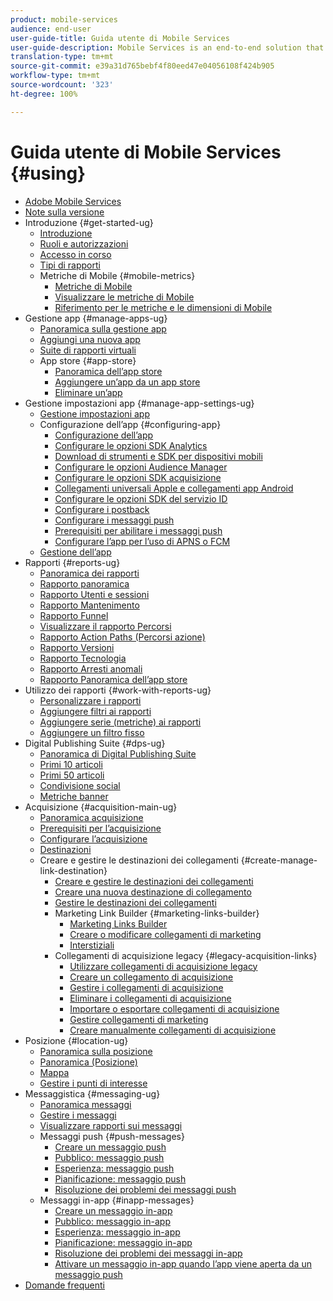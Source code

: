 ```yaml
---
product: mobile-services
audience: end-user
user-guide-title: Guida utente di Mobile Services
user-guide-description: Mobile Services is an end-to-end solution that helps you acquire and engage mobile app users and analyze and optimize their experiences.
translation-type: tm+mt
source-git-commit: e39a31d765bebf4f80eed47e04056108f424b905
workflow-type: tm+mt
source-wordcount: '323'
ht-degree: 100%

---
```



# Guida utente di Mobile Services {#using}

+ [Adobe Mobile Services](home.md)
+ [Note sulla versione](whatsnew.md)
+ Introduzione {#get-started-ug}
   + [Introduzione](gs/gs.md)
   + [Ruoli e autorizzazioni](gs/c-mob-roles-and-permissions.md)
   + [Accesso in corso](gs/gs-signin.md)
   + [Tipi di rapporti](gs/reports-types.md)
   + Metriche di Mobile {#mobile-metrics}
      + [Metriche di Mobile](gs/metrics/metrics.md)
      + [Visualizzare le metriche di Mobile](gs/metrics/overview.md)
      + [Riferimento per le metriche e le dimensioni di Mobile](gs/metrics/metrics-reference.md)
+ Gestione app {#manage-apps-ug}
   + [Panoramica sulla gestione app](manage-apps/manage-apps.md)
   + [Aggiungi una nuova app](manage-apps/t-new-app.md)
   + [Suite di rapporti virtuali](manage-apps/c-mob-vrs.md)
   + App store {#app-store}
      + [Panoramica dell’app store](manage-apps/c-app-store/c-app-store.md)
      + [Aggiungere un’app da un app store](manage-apps/c-app-store/t-app-store-app.md)
      + [Eliminare un’app](manage-apps/t-delete-apps.md)
+ Gestione impostazioni app {#manage-app-settings-ug}
   + [Gestione impostazioni app](c-manage-app-settings/c-manage-app-settings.md)
   + Configurazione dell’app {#configuring-app}
      + [Configurazione dell’app](c-manage-app-settings/c-mob-confg-app/c-mob-confg-app.md)
      + [Configurare le opzioni SDK Analytics](c-manage-app-settings/c-mob-confg-app/t-config-analytics/t-config-analytics.md)
      + [Download di strumenti e SDK per dispositivi mobili](c-manage-app-settings/c-mob-confg-app/t-config-analytics/download-sdk.md)
      + [Configurare le opzioni Audience Manager](c-manage-app-settings/c-mob-confg-app/t-config-aam.md)
      + [Configurare le opzioni SDK acquisizione](c-manage-app-settings/c-mob-confg-app/t-config-acquisition.md)
      + [Collegamenti universali Apple e collegamenti app Android](c-manage-app-settings/c-mob-confg-app/c-universal-app-links.md)
      + [Configurare le opzioni SDK del servizio ID](c-manage-app-settings/c-mob-confg-app/t-config-visitor.md)
      + [Configurare i postback](c-manage-app-settings/c-mob-confg-app/signals.md)
      + [Configurare i messaggi push](c-manage-app-settings/c-mob-confg-app/configure-push-messaging/configure-push-messaging.md)
      + [Prerequisiti per abilitare i messaggi push](c-manage-app-settings/c-mob-confg-app/configure-push-messaging/prerequisites-push-messaging.md)
      + [Configurare l’app per l’uso di APNS o FCM](c-manage-app-settings/c-mob-confg-app/configure-push-messaging/configure-app-apns-gcm.md)
   + [Gestione dell’app](c-manage-app-settings/c-mob-manage-app.md)
+ Rapporti {#reports-ug}
   + [Panoramica dei rapporti](usage/usage.md)
   + [Rapporto panoramica](usage/usage-overview.md)
   + [Rapporto Utenti e sessioni](usage/users-sessions.md)
   + [Rapporto Mantenimento](usage/reports-retention.md)
   + [Rapporto Funnel](usage/reports-funnel.md)
   + [Visualizzare il rapporto Percorsi](usage/reports-view-paths.md)
   + [Rapporto Action Paths (Percorsi azione)](usage/reports-action-paths.md)
   + [Rapporto Versioni](usage/c-reports-versions.md)
   + [Rapporto Tecnologia](usage/reports-technology.md)
   + [Rapporto Arresti anomali](usage/c-crashes.md)
   + [Rapporto Panoramica dell’app store](usage/c-app-store-store-performance.md)
+ Utilizzo dei rapporti {#work-with-reports-ug}
   + [Personalizzare i rapporti](usage/reports-customize/reports-customize.md)
   + [Aggiungere filtri ai rapporti](usage/reports-customize/t-reports-customize.md)
   + [Aggiungere serie (metriche) ai rapporti](usage/reports-customize/t-reports-series.md)
   + [Aggiungere un filtro fisso](usage/reports-customize/t-sticky-filter.md)
+ Digital Publishing Suite {#dps-ug}
   + [Panoramica di Digital Publishing Suite](dps/dps.md)
   + [Primi 10 articoli](dps/dps-top-ten-articles.md)
   + [Primi 50 articoli](dps/dps-top-50-articles.md)
   + [Condivisione social](dps/dps-social-sharing.md)
   + [Metriche banner](dps/dps-banner-metrics.md)
+ Acquisizione {#acquisition-main-ug}
   + [Panoramica acquisizione](acquisition-main/acquisition-main.md)
   + [Prerequisiti per l’acquisizione](acquisition-main/c-acquisition-prerequisites.md)
   + [Configurare l’acquisizione](acquisition-main/t-enable-acquisition.md)
   + [Destinazioni](acquisition-main/c-create-destinations.md)
   + Creare e gestire le destinazioni dei collegamenti {#create-manage-link-destination}
      + [Creare e gestire le destinazioni dei collegamenti](acquisition-main/c-manage-link-destinations/c-manage-link-destinations.md)
      + [Creare una nuova destinazione di collegamento](acquisition-main/c-manage-link-destinations/t-create-new-app-deep-link-destination.md)
      + [Gestire le destinazioni dei collegamenti](acquisition-main/c-manage-link-destinations/t-archive-unarchive-link-destinations.md)
      + Marketing Link Builder {#marketing-links-builder}
         + [Marketing Links Builder](acquisition-main/c-marketing-links-builder/c-marketing-links-builder.md)
         + [Creare o modificare collegamenti di marketing](acquisition-main/c-marketing-links-builder/t-create-edit-adobe-links/t-create-edit-adobe-links.md)
         + [Interstiziali](acquisition-main/c-marketing-links-builder/t-create-edit-adobe-links/t-interstitials.md)
      + Collegamenti di acquisizione legacy {#legacy-acquisition-links}
         + [Utilizzare collegamenti di acquisizione legacy](acquisition-main/c-marketing-links-builder/t-create-edit-adobe-links/c-use-legacy-acquisition-links/c-use-legacy-acquisition-links.md)
         + [Creare un collegamento di acquisizione](acquisition-main/c-marketing-links-builder/t-create-edit-adobe-links/c-use-legacy-acquisition-links/t-acquisition-link.md)
         + [Gestire i collegamenti di acquisizione](acquisition-main/c-marketing-links-builder/t-create-edit-adobe-links/c-use-legacy-acquisition-links/c-manage-acquisition-links/c-manage-acquisition-links.md)
         + [Eliminare i collegamenti di acquisizione](acquisition-main/c-marketing-links-builder/t-create-edit-adobe-links/c-use-legacy-acquisition-links/c-manage-acquisition-links/t-acquisition-del.md)
         + [Importare o esportare collegamenti di acquisizione](acquisition-main/c-marketing-links-builder/t-create-edit-adobe-links/c-use-legacy-acquisition-links/c-manage-acquisition-links/t-acquisition-import.md)
         + [Gestire collegamenti di marketing](acquisition-main/c-marketing-links-builder/c-manage-adobe-links.md)
         + [Creare manualmente collegamenti di acquisizione](acquisition-main/c-marketing-links-builder/acquisition-link-manual.md)
+ Posizione {#location-ug}
   + [Panoramica sulla posizione](location/location-overview.md)
   + [Panoramica (Posizione)](location/c-location-overview.md)
   + [Mappa](location/c-map-points.md)
   + [Gestire i punti di interesse](location/t-manage-points.md)
+ Messaggistica {#messaging-ug}
   + [Panoramica messaggi](in-app-messaging/in-app-messaging.md)
   + [Gestire i messaggi](in-app-messaging/messages-manage/messages-manage.md)
   + [Visualizzare rapporti sui messaggi](in-app-messaging/messages-manage/view-message-reports.md)
   + Messaggi push {#push-messages}
      + [Creare un messaggio push](in-app-messaging/t-create-push-message/t-create-push-message.md)
      + [Pubblico: messaggio push](in-app-messaging/t-create-push-message/c-audience-push-message.md)
      + [Esperienza: messaggio push](in-app-messaging/t-create-push-message/c-experience-push-message.md)
      + [Pianificazione: messaggio push](in-app-messaging/t-create-push-message/c-schedule-push-message.md)
      + [Risoluzione dei problemi dei messaggi push](in-app-messaging/t-create-push-message/c-troubleshooting-push-messaging.md)
   + Messaggi in-app {#inapp-messages}
      + [Creare un messaggio in-app](in-app-messaging/t-in-app-message/t-in-app-message.md)
      + [Pubblico: messaggio in-app](in-app-messaging/t-in-app-message/c-audience-in-app-message.md)
      + [Esperienza: messaggio in-app](in-app-messaging/t-in-app-message/c-experience-in-app-message.md)
      + [Pianificazione: messaggio in-app](in-app-messaging/t-in-app-message/c-schedule-in-app-message.md)
      + [Risoluzione dei problemi dei messaggi in-app](in-app-messaging/t-in-app-message/in-apps-ts.md)
      + [Attivare un messaggio in-app quando l’app viene aperta da un messaggio push](in-app-messaging/t-mob-trig-in-app-open-app-from-push.md)
+ [Domande frequenti](faq-mobile.md)